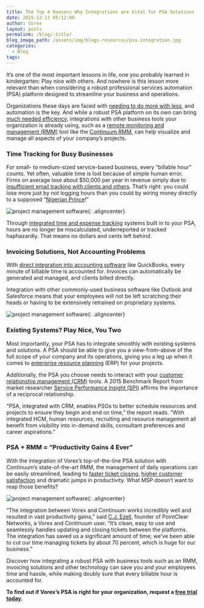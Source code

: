 ```yaml
---
title: The Top 4 Reasons Why Integrations are Vital for PSA Solutions
date: 2015-12-11 05:12:00
author: Vorex
layout: posts
permalink: /blog/:title/
blog_image_path: /assets/img/blogs-resources/psa.integration.jpg
categories:
  - Blog
tags:  
---
```



It’s one of the most important lessons in life, one you probably learned in kindergarten: Play nice with others. And nowhere is this lesson more relevant than when considering a robust professional services automation (PSA) platform designed to streamline your business and operations.

Organizations these days are faced with [needing to do more with less](https://diginomica.com/2015/12/02/why-modern-service-businesses-must-unite-services-sales-and-hr/#.VmiJVt-rSRs), and automation is the key. And while a robust PSA platform on its own can bring [much needed efficiency](http://www.mspbusinessmanagement.com/blog/does-my-msp-need-psa-tool), integrations with other business tools your organization is already using, such as a [remote monitoring and management (RMM)](http://www.continuum.net/solutions/rmm-software/remote-monitoring-and-management) tool like the [Continuum RMM](http://www.vorex.com/navigate-2015-vorex-and-continuum-integrate-for-better-business-workflows-and-customer-service/), can help visualize and manage all aspects of your company’s projects.

### Time Tracking for Busy Businesses

For small- to medium-sized service-based business, every “billable hour” counts. Yet often, valuable time is lost because of simple human error. Firms on average lose about $50,000 per year in revenue simply due to [insufficient email tracking with clients and others](https://hbr.org/2015/01/workers-are-bad-at-filling-out-timesheets-and-it-costs-billions-a-day). That’s right: you could lose more just by not logging hours than you could by wiring money directly to a supposed “[Nigerian Prince](https://www.bbb.org/new-york-city/get-consumer-help/articles/the-nigerian-prince-old-scam-new-twist/)!”

![project management software](https://media.giphy.com/media/tjaTfEwQTxjZ6/giphy.gif){: .aligncenter}

Through [integrated time and expense tracking](http://www.vorex.com/the-1-hack-for-capturing-billable-hours-without-error/) systems built in to your PSA, hours are no longer be miscalculated, underreported or tracked haphazardly. That means no dollars and cents left behind.

### Invoicing Solutions, Not Accounting Problems

With [direct integration into accounting software](http://www.vorex.com/media/new-vorex-winter-2015-release-simplifies-online-project-management-for-smbs-and-professional-services-organizations/) like QuickBooks, every minute of billable time is accounted for. Invoices can automatically be generated and managed, and clients billed directly.

Integration with other commonly-used business software like Outlook and Salesforce means that your employees will not be left scratching their heads or having to be extensively retrained on proprietary systems.

![project management software](https://media.giphy.com/media/VUdLlDsKlQi5i/giphy.gif){: .aligncenter}

### Existing Systems? Play Nice, You Two

Most importantly, your PSA has to integrate smoothly with existing systems and solutions. A PSA should be able to give you a view-from-above of the full scope of your company and its operations, giving you a leg up when it comes to [enterprise resource planning](http://www.vorex.com/characteristics-of-a-modern-erp/) (ERP) for your projects.

Additionally, the PSA you choose needs to interact with your [customer relationship management (CRM)](http://www.vorex.com/product/customer-relationship-management/) tools. A 2015 Benchmark Report from market researcher [Service Performance Insight (SPI)](http://www.spiresearch.com/psmaturitymodel/2015-best-of-the-best.html) affirms the importance of a reciprocal relationship.

“PSA, integrated with CRM, enables PSOs to better schedule resources and projects to ensure they begin and end on time,” the report reads. “With integrated HCM, human resources, recruiting and resource management all benefit from visibility into in-demand skills, consultant preferences and career aspirations.”

### PSA + RMM = “Productivity Gains 4 Ever”

With the integration of Vorex’s top-of-the-line PSA solution with Continuum’s state-of-the-art RMM, the management of daily operations can be easily streamlined, leading to [faster ticket closing](http://www.vorex.com/media/vorex-and-continuum-launch-platform-integration-to-streamline-ticketing-and-workflows-for-increased-time-savings-and-productivity/), [higher customer satisfaction](http://www.vorex.com/how-a-good-psa-positively-impacts-customer-service/) and dramatic jumps in productivity. What MSP doesn’t want to reap those benefits?

![project management software](https://media.giphy.com/media/10CbsWczvVvC3S/giphy.gif){: .aligncenter}

“The integration between Vorex and Continuum works incredibly well and resulted in vast productivity gains,” said [C.J. Ezell](http://www.vorex.com/media/vorex-and-continuum-launch-platform-integration-to-streamline-ticketing-and-workflows-for-increased-time-savings-and-productivity/), founder of PointClear Networks, a Vorex and Continuum user. “It’s clean, easy to use and seamlessly handles updating and closing tickets between the platforms. The integration has saved us a significant amount of time; we’ve been able to cut our time managing tickets by about 70 percent, which is huge for our business.”

Discover how integrating a robust PSA with business tools such as an RMM, invoicing solutions and other technology can save you and your employees time and hassle, while making doubly sure that every billable hour is accounted for.

**To find out if Vorex’s PSA is right for your organization, request a [free trial today](http://www.vorex.com/free-trial/).**
